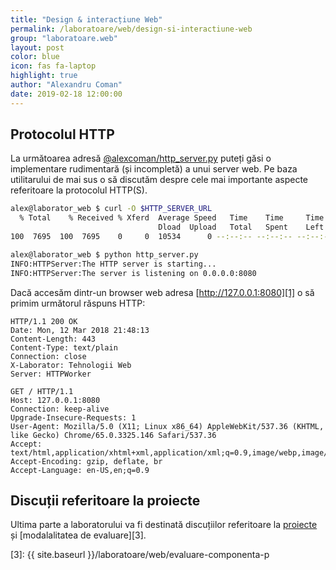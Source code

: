 ```yaml
---
title: "Design & interacțiune Web"
permalink: /laboratoare/web/design-si-interactiune-web
group: "laboratoare.web"
layout: post
color: blue
icon: fas fa-laptop
highlight: true
author: "Alexandru Coman"
date: 2019-02-18 12:00:00
---
```


## Protocolul HTTP

La următoarea adresă [@alexcoman/http_server.py][0] puteți găsi o implementare rudimentară (și incompletă) a unui server web.
Pe baza utilitarului de mai sus o să discutăm despre cele mai importante aspecte referitoare la protocolul HTTP(S).

```bash
alex@laborator_web $ curl -O $HTTP_SERVER_URL
  % Total    % Received % Xferd  Average Speed   Time    Time     Time  Current
                                 Dload  Upload   Total   Spent    Left  Speed
100  7695  100  7695    0     0  10534      0 --:--:-- --:--:-- --:--:-- 10541

alex@laborator_web $ python http_server.py
INFO:HTTPServer:The HTTP server is starting...
INFO:HTTPServer:The server is listening on 0.0.0.0:8080
```

Dacă accesăm dintr-un browser web adresa [http://127.0.0.1:8080][1] o să primim următorul răspuns HTTP:

```
HTTP/1.1 200 OK
Date: Mon, 12 Mar 2018 21:48:13
Content-Length: 443
Content-Type: text/plain
Connection: close
X-Laborator: Tehnologii Web
Server: HTTPWorker

GET / HTTP/1.1
Host: 127.0.0.1:8080
Connection: keep-alive
Upgrade-Insecure-Requests: 1
User-Agent: Mozilla/5.0 (X11; Linux x86_64) AppleWebKit/537.36 (KHTML, like Gecko) Chrome/65.0.3325.146 Safari/537.36
Accept: text/html,application/xhtml+xml,application/xml;q=0.9,image/webp,image/apng,*/*;q=0.8
Accept-Encoding: gzip, deflate, br
Accept-Language: en-US,en;q=0.9
```

## Discuții referitoare la proiecte

Ultima parte a laboratorului va fi destinată discuțiilor referitoare la [proiecte][2] și [modalalitatea de evaluare][3].

[0]: https://gist.github.com/alexcoman/226af528b4bded9a1db2bbf55803d48c
[1]: http://127.0.0.1:8080
[2]: https://profs.info.uaic.ro/~busaco/teach/courses/web/web-projects.html#calendar
[3]: {{ site.baseurl }}/laboratoare/web/evaluare-componenta-p
